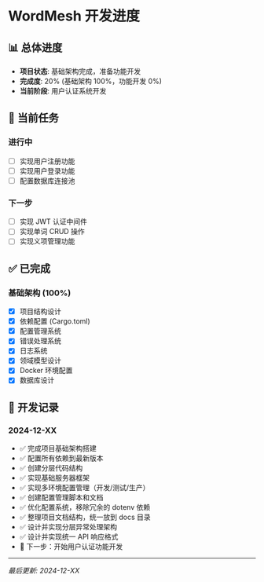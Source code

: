 # WordMesh 开发进度

## 📊 总体进度
- **项目状态**: 基础架构完成，准备功能开发
- **完成度**: 20% (基础架构 100%，功能开发 0%)
- **当前阶段**: 用户认证系统开发

## 🎯 当前任务

### 进行中
- [ ] 实现用户注册功能
- [ ] 实现用户登录功能
- [ ] 配置数据库连接池

### 下一步
- [ ] 实现 JWT 认证中间件
- [ ] 实现单词 CRUD 操作
- [ ] 实现义项管理功能

## ✅ 已完成

### 基础架构 (100%)
- [x] 项目结构设计
- [x] 依赖配置 (Cargo.toml)
- [x] 配置管理系统
- [x] 错误处理系统
- [x] 日志系统
- [x] 领域模型设计
- [x] Docker 环境配置
- [x] 数据库设计

## 📝 开发记录

### 2024-12-XX
- ✅ 完成项目基础架构搭建
- ✅ 配置所有依赖到最新版本
- ✅ 创建分层代码结构
- ✅ 实现基础服务器框架
- ✅ 实现多环境配置管理（开发/测试/生产）
- ✅ 创建配置管理脚本和文档
- ✅ 优化配置系统，移除冗余的 dotenv 依赖
- ✅ 整理项目文档结构，统一放到 docs 目录
- ✅ 设计并实现分层异常处理架构
- ✅ 设计并实现统一 API 响应格式
- 🔄 下一步：开始用户认证功能开发

---

*最后更新: 2024-12-XX*
